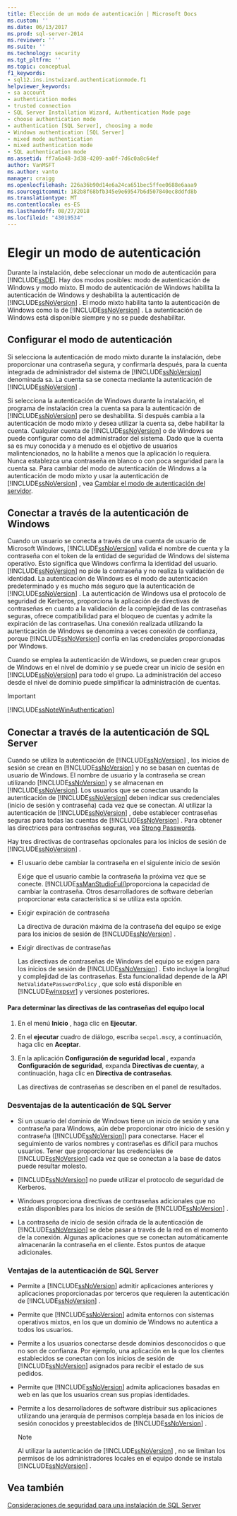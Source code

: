 ```yaml
---
title: Elección de un modo de autenticación | Microsoft Docs
ms.custom: ''
ms.date: 06/13/2017
ms.prod: sql-server-2014
ms.reviewer: ''
ms.suite: ''
ms.technology: security
ms.tgt_pltfrm: ''
ms.topic: conceptual
f1_keywords:
- sql12.ins.instwizard.authenticationmode.f1
helpviewer_keywords:
- sa account
- authentication modes
- trusted connection
- SQL Server Installation Wizard, Authentication Mode page
- choose authentication mode
- authentication [SQL Server], choosing a mode
- Windows authentication [SQL Server]
- mixed mode authentication
- mixed authentication mode
- SQL authentication mode
ms.assetid: ff7a6a48-3d38-4209-aa0f-7d6c0a8c64ef
author: VanMSFT
ms.author: vanto
manager: craigg
ms.openlocfilehash: 226a36b90d14e6a24ca651bec5ffee0688e6aaa9
ms.sourcegitcommit: 182b8f68bfb345e9e69547b6d507840ec8ddfd8b
ms.translationtype: MT
ms.contentlocale: es-ES
ms.lasthandoff: 08/27/2018
ms.locfileid: "43019534"
---
```

# <a name="choose-an-authentication-mode"></a>Elegir un modo de autenticación
  Durante la instalación, debe seleccionar un modo de autenticación para [!INCLUDE[ssDE](../../includes/ssde-md.md)]. Hay dos modos posibles: modo de autenticación de Windows y modo mixto. El modo de autenticación de Windows habilita la autenticación de Windows y deshabilita la autenticación de [!INCLUDE[ssNoVersion](../../includes/ssnoversion-md.md)] . El modo mixto habilita tanto la autenticación de Windows como la de [!INCLUDE[ssNoVersion](../../includes/ssnoversion-md.md)] . La autenticación de Windows está disponible siempre y no se puede deshabilitar.  
  
## <a name="configuring-the-authentication-mode"></a>Configurar el modo de autenticación  
 Si selecciona la autenticación de modo mixto durante la instalación, debe proporcionar una contraseña segura, y confirmarla después, para la cuenta integrada de administrador del sistema de [!INCLUDE[ssNoVersion](../../includes/ssnoversion-md.md)] denominada sa. La cuenta sa se conecta mediante la autenticación de [!INCLUDE[ssNoVersion](../../includes/ssnoversion-md.md)] .  
  
 Si selecciona la autenticación de Windows durante la instalación, el programa de instalación crea la cuenta sa para la autenticación de [!INCLUDE[ssNoVersion](../../includes/ssnoversion-md.md)] pero se deshabilita. Si después cambia a la autenticación de modo mixto y desea utilizar la cuenta sa, debe habilitar la cuenta. Cualquier cuenta de [!INCLUDE[ssNoVersion](../../includes/ssnoversion-md.md)] o de Windows se puede configurar como del administrador del sistema. Dado que la cuenta sa es muy conocida y a menudo es el objetivo de usuarios malintencionados, no la habilite a menos que la aplicación lo requiera. Nunca establezca una contraseña en blanco o con poca seguridad para la cuenta sa. Para cambiar del modo de autenticación de Windows a la autenticación de modo mixto y usar la autenticación de [!INCLUDE[ssNoVersion](../../includes/ssnoversion-md.md)] , vea [Cambiar el modo de autenticación del servidor](../../database-engine/configure-windows/change-server-authentication-mode.md).  
  
## <a name="connecting-through-windows-authentication"></a>Conectar a través de la autenticación de Windows  
 Cuando un usuario se conecta a través de una cuenta de usuario de Microsoft Windows, [!INCLUDE[ssNoVersion](../../includes/ssnoversion-md.md)] valida el nombre de cuenta y la contraseña con el token de la entidad de seguridad de Windows del sistema operativo. Esto significa que Windows confirma la identidad del usuario. [!INCLUDE[ssNoVersion](../../includes/ssnoversion-md.md)] no pide la contraseña y no realiza la validación de identidad. La autenticación de Windows es el modo de autenticación predeterminado y es mucho más seguro que la autenticación de [!INCLUDE[ssNoVersion](../../includes/ssnoversion-md.md)] . La autenticación de Windows usa el protocolo de seguridad de Kerberos, proporciona la aplicación de directivas de contraseñas en cuanto a la validación de la complejidad de las contraseñas seguras, ofrece compatibilidad para el bloqueo de cuentas y admite la expiración de las contraseñas. Una conexión realizada utilizando la autenticación de Windows se denomina a veces conexión de confianza, porque [!INCLUDE[ssNoVersion](../../includes/ssnoversion-md.md)] confía en las credenciales proporcionadas por Windows.  
  
 Cuando se emplea la autenticación de Windows, se pueden crear grupos de Windows en el nivel de dominio y se puede crear un inicio de sesión en [!INCLUDE[ssNoVersion](../../includes/ssnoversion-md.md)] para todo el grupo. La administración del acceso desde el nivel de dominio puede simplificar la administración de cuentas.  
  
> [!IMPORTANT]  
>  [!INCLUDE[ssNoteWinAuthentication](../../includes/ssnotewinauthentication-md.md)]  
  
## <a name="connecting-through-sql-server-authentication"></a>Conectar a través de la autenticación de SQL Server  
 Cuando se utiliza la autenticación de [!INCLUDE[ssNoVersion](../../includes/ssnoversion-md.md)] , los inicios de sesión se crean en [!INCLUDE[ssNoVersion](../../includes/ssnoversion-md.md)] y no se basan en cuentas de usuario de Windows. El nombre de usuario y la contraseña se crean utilizando [!INCLUDE[ssNoVersion](../../includes/ssnoversion-md.md)] y se almacenan en [!INCLUDE[ssNoVersion](../../includes/ssnoversion-md.md)]. Los usuarios que se conectan usando la autenticación de [!INCLUDE[ssNoVersion](../../includes/ssnoversion-md.md)] deben indicar sus credenciales (inicio de sesión y contraseña) cada vez que se conectan. Al utilizar la autenticación de [!INCLUDE[ssNoVersion](../../includes/ssnoversion-md.md)] , debe establecer contraseñas seguras para todas las cuentas de [!INCLUDE[ssNoVersion](../../includes/ssnoversion-md.md)] . Para obtener las directrices para contraseñas seguras, vea [Strong Passwords](strong-passwords.md).  
  
 Hay tres directivas de contraseñas opcionales para los inicios de sesión de [!INCLUDE[ssNoVersion](../../includes/ssnoversion-md.md)] .  
  
-   El usuario debe cambiar la contraseña en el siguiente inicio de sesión  
  
     Exige que el usuario cambie la contraseña la próxima vez que se conecte. [!INCLUDE[ssManStudioFull](../../includes/ssmanstudiofull-md.md)]proporciona la capacidad de cambiar la contraseña. Otros desarrolladores de software deberían proporcionar esta característica si se utiliza esta opción.  
  
-   Exigir expiración de contraseña  
  
     La directiva de duración máxima de la contraseña del equipo se exige para los inicios de sesión de [!INCLUDE[ssNoVersion](../../includes/ssnoversion-md.md)] .  
  
-   Exigir directivas de contraseñas  
  
     Las directivas de contraseñas de Windows del equipo se exigen para los inicios de sesión de [!INCLUDE[ssNoVersion](../../includes/ssnoversion-md.md)] . Esto incluye la longitud y complejidad de las contraseñas. Esta funcionalidad depende de la API `NetValidatePasswordPolicy` , que solo está disponible en [!INCLUDE[winxpsvr](../../includes/winxpsvr-md.md)] y versiones posteriores.  
  
#### <a name="to-determine-the-password-policies-of-the-local-computer"></a>Para determinar las directivas de las contraseñas del equipo local  
  
1.  En el menú **Inicio** , haga clic en **Ejecutar**.  
  
2.  En el **ejecutar** cuadro de diálogo, escriba `secpol.msc`y, a continuación, haga clic en **Aceptar**.  
  
3.  En la aplicación **Configuración de seguridad local** , expanda **Configuración de seguridad**, expanda **Directivas de cuenta**y, a continuación, haga clic en **Directiva de contraseñas**.  
  
     Las directivas de contraseñas se describen en el panel de resultados.  
  
### <a name="disadvantages-of-sql-server-authentication"></a>Desventajas de la autenticación de SQL Server  
  
-   Si un usuario del dominio de Windows tiene un inicio de sesión y una contraseña para Windows, aún debe proporcionar otro inicio de sesión y contraseña ([!INCLUDE[ssNoVersion](../../includes/ssnoversion-md.md)]) para conectarse. Hacer el seguimiento de varios nombres y contraseñas es difícil para muchos usuarios. Tener que proporcionar las credenciales de [!INCLUDE[ssNoVersion](../../includes/ssnoversion-md.md)] cada vez que se conectan a la base de datos puede resultar molesto.  
  
-   [!INCLUDE[ssNoVersion](../../includes/ssnoversion-md.md)] no puede utilizar el protocolo de seguridad de Kerberos.  
  
-   Windows proporciona directivas de contraseñas adicionales que no están disponibles para los inicios de sesión de [!INCLUDE[ssNoVersion](../../includes/ssnoversion-md.md)] .  
  
-   La contraseña de inicio de sesión cifrada de la autenticación de [!INCLUDE[ssNoVersion](../../includes/ssnoversion-md.md)] se debe pasar a través de la red en el momento de la conexión. Algunas aplicaciones que se conectan automáticamente almacenarán la contraseña en el cliente. Estos puntos de ataque adicionales.  
  
### <a name="advantages-of-sql-server-authentication"></a>Ventajas de la autenticación de SQL Server  
  
-   Permite a [!INCLUDE[ssNoVersion](../../includes/ssnoversion-md.md)] admitir aplicaciones anteriores y aplicaciones proporcionadas por terceros que requieren la autenticación de [!INCLUDE[ssNoVersion](../../includes/ssnoversion-md.md)] .  
  
-   Permite que [!INCLUDE[ssNoVersion](../../includes/ssnoversion-md.md)] admita entornos con sistemas operativos mixtos, en los que un dominio de Windows no autentica a todos los usuarios.  
  
-   Permite a los usuarios conectarse desde dominios desconocidos o que no son de confianza. Por ejemplo, una aplicación en la que los clientes establecidos se conectan con los inicios de sesión de [!INCLUDE[ssNoVersion](../../includes/ssnoversion-md.md)] asignados para recibir el estado de sus pedidos.  
  
-   Permite que [!INCLUDE[ssNoVersion](../../includes/ssnoversion-md.md)] admita aplicaciones basadas en web en las que los usuarios crean sus propias identidades.  
  
-   Permite a los desarrolladores de software distribuir sus aplicaciones utilizando una jerarquía de permisos compleja basada en los inicios de sesión conocidos y preestablecidos de [!INCLUDE[ssNoVersion](../../includes/ssnoversion-md.md)] .  
  
    > [!NOTE]  
    >  Al utilizar la autenticación de [!INCLUDE[ssNoVersion](../../includes/ssnoversion-md.md)] , no se limitan los permisos de los administradores locales en el equipo donde se instala [!INCLUDE[ssNoVersion](../../includes/ssnoversion-md.md)] .  
  
## <a name="see-also"></a>Vea también  
 [Consideraciones de seguridad para una instalación de SQL Server](../../sql-server/install/security-considerations-for-a-sql-server-installation.md)  
  
  
